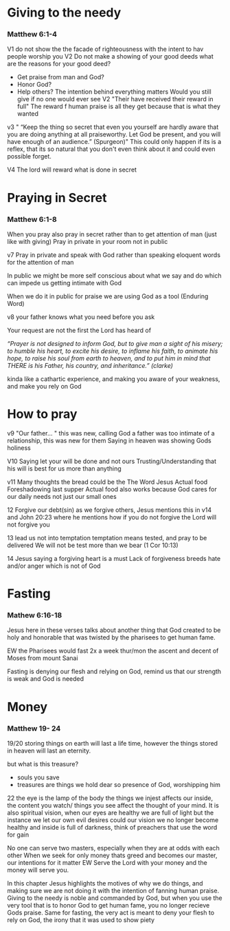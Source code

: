 
# Giving to the needy
### Matthew 6:1-4

V1 do not show the the facade of righteousness with the intent to hav people worship you
V2 Do not make a showing of your good deeds
what are the reasons for your good deed?
- Get praise from man and God?
- Honor God?
- Help others?
The intention behind everything matters
Would you still give if no one would ever see
V2 "Their have received their reward in full"
	The reward f human praise is all they get because that is what they wanted
	
v3 " “Keep the thing so secret that even you yourself are hardly aware that you are doing anything at all praiseworthy. Let God be present, and you will have enough of an audience.” (Spurgeon)" 
This could only happen if its is a reflex, that its so natural that you don't even think about it and could even possible forget.

V4 The lord will reward what is done in secret

# Praying in Secret 
### Matthew 6:1-8

When you pray also pray in secret rather than to get attention of man (just like with giving)
Pray in private in your room not in public

v7 Pray in private and speak with God rather than speaking eloquent words for the attention of man

In public we might be more self conscious about what we say and do which can impede us getting intimate with God

When we do it in public for praise we are using God as a tool (Enduring Word)

v8 your father knows what you need before you ask

Your request are not the first the Lord has heard of 

*“Prayer is not designed to inform God, but to give man a sight of his misery; to humble his heart, to excite his desire, to inflame his faith, to animate his hope, to raise his soul from earth to heaven, and to put him in mind that THERE is his Father, his country, and inheritance.” (clarke)*

kinda like a cathartic experience, and making you aware of your weakness, and make you rely on God

# How to pray

v9 "Our father... " this was new, calling God a father was too intimate of a relationship, this was new for them
Saying in heaven was showing Gods holiness 

V10 
Saying let your will be done and not ours
Trusting/Understanding that his will is best for us more than anything

v11 
Many thoughts
the bread could be the
	The Word 
	Jesus 
	Actual food 
	Foreshadowing last supper 
Actual food also works because God cares for our daily needs not just our small ones

12 Forgive our debt(sin) 
as we forgive others, Jesus mentions this in v14 and John 20:23 where he mentions how if you do not forgive the Lord will not forgive you 

13 lead us not into temptation
temptation means tested, and pray to be delivered 
We will not be test more than we bear (1 Cor 10:13)

14 Jesus saying a forgiving heart is a must 
Lack of forgiveness breeds hate and/or anger which is not of God



# Fasting 
### Mathew 6:16-18

Jesus here in these verses talks about another thing that God created to be holy and honorable that was twisted by the pharisees to get human fame. 

EW the Pharisees would fast 2x a week thur/mon the ascent and decent of Moses from mount Sanai

Fasting is denying our flesh and relying on God, remind us that our strength is weak and God is needed


# Money
### Matthew 19- 24

19/20 storing things on earth will last a life time, however the things stored in heaven will last an eternity. 

but what is this treasure?
- souls you save
- treasures are things we hold dear so presence of God, worshipping him

22 the eye is the lamp of the body 
the things we injest affects our inside, the content you watch/ things you see affect the thought of your mind. It is also spiritual vision, when our eyes are healthy we are full of light but the instance we let our own evil desires could our vision we no longer become healthy and inside is full of darkness, think of preachers that use the word for gain

No one can serve two masters, especially when they are at odds with each other
When we seek for only money thats greed and becomes our master, our intentions for it matter
EW Serve the Lord with your money and the money will serve you. 


In this chapter Jesus highlights the motives of why we do things, and making sure we are not doing it with the intention of fanning human praise. Giving to the needy is noble and commanded by God, but when you use the very tool that is to honor God to get human fame, you no longer recieve Gods praise. Same for fasting, the very act is meant to deny your flesh to rely on God, the irony that it was used to show piety 







